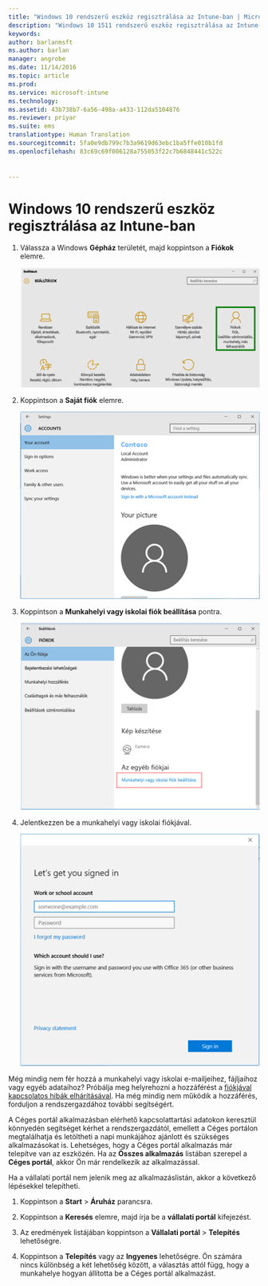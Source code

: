 ```yaml
---
title: "Windows 10 rendszerű eszköz regisztrálása az Intune-ban | Microsoft Intune"
description: "Windows 10 1511 rendszerű eszköz regisztrálása az Intune-ban"
keywords: 
author: barlanmsft
ms.author: barlan
manager: angrobe
ms.date: 11/14/2016
ms.topic: article
ms.prod: 
ms.service: microsoft-intune
ms.technology: 
ms.assetid: 43b738b7-6a56-498a-a433-112da5104876
ms.reviewer: priyar
ms.suite: ems
translationtype: Human Translation
ms.sourcegitcommit: 5fa0e9db799c7b3a9619d63ebc1ba5ffe010b1fd
ms.openlocfilehash: 83c69c69f006128a755053f22c7b6848441c522c


---
```


# <a name="enroll-your-windows-10-device-in-intune"></a>Windows 10 rendszerű eszköz regisztrálása az Intune-ban

1.  Válassza a Windows **Gépház** területét, majd koppintson a **Fiókok** elemre.

    ![Lépjen be a Beállítások és fiókok munkaterületre](./media/W10-enroll-1-settings-accounts.png)

2.  Koppintson a **Saját fiók** elemre.

    ![Koppintson a Saját fiók elemre](./media/W10-enroll-2-accounts-your-account.png)

3.  Koppintson a **Munkahelyi vagy iskolai fiók beállítása** pontra.

    ![Koppintson a Munkahelyi vagy iskolai fiók beállítása pontra](./media/w10-enroll-3-add-work-school-acct.png)

4.  Jelentkezzen be a munkahelyi vagy iskolai fiókjával.

    ![sign-in](./media/W10-enroll-4-sign-in.png)

Még mindig nem fér hozzá a munkahelyi vagy iskolai e-mailjeihez, fájljaihoz vagy egyéb adataihoz? Próbálja meg helyrehozni a hozzáférést a [fiókjával kapcsolatos hibák elhárításával](troubleshoot-your-windows-10-device-windows.md#troubleshooting-steps-to-follow-if-you-see-your-account). Ha még mindig nem működik a hozzáférés, forduljon a rendszergazdához további segítségért.

A Céges portál alkalmazásban elérhető kapcsolattartási adatokon keresztül könnyedén segítséget kérhet a rendszergazdától, emellett a Céges portálon megtalálhatja és letöltheti a napi munkájához ajánlott és szükséges alkalmazásokat is. Lehetséges, hogy a Céges portál alkalmazás már telepítve van az eszközén. Ha az __Összes alkalmazás__ listában szerepel a __Céges portál__, akkor Ön már rendelkezik az alkalmazással.

Ha a vállalati portál nem jelenik meg az alkalmazáslistán, akkor a következő lépésekkel telepítheti.

1.  Koppintson a **Start** &gt; **Áruház** parancsra.

2.  Koppintson a **Keresés** elemre, majd írja be a **vállalati portál** kifejezést.

3.  Az eredmények listájában koppintson a **Vállalati portál** &gt; **Telepítés** lehetőségre.

4.  Koppintson a **Telepítés** vagy az **Ingyenes** lehetőségre. Ön számára nincs különbség a két lehetőség között, a választás attól függ, hogy a munkahelye hogyan állította be a Céges portál alkalmazást.



<!--HONumber=Nov16_HO3-->


